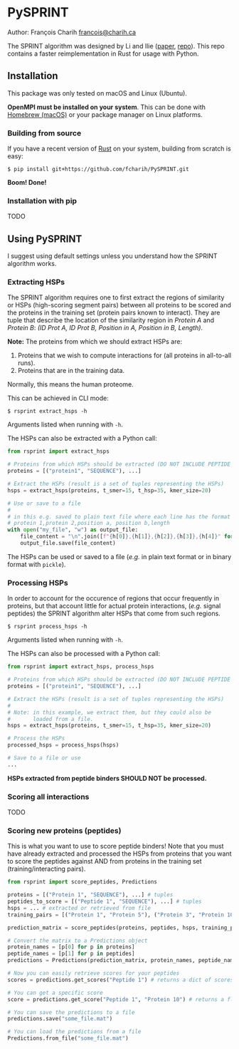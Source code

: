 # PySPRINT

Author: François Charih <francois@charih.ca>

The SPRINT algorithm was designed by Li and Ilie
([paper](https://doi.org/10.1186/s12859-017-1871-x), [repo](https://github.com/lucian-ilie/SPRINT)). This repo contains a faster reimplementation in Rust for usage with Python.

## Installation

This package was only tested on macOS and Linux (Ubuntu).

**OpenMPI must be installed on your system**. This can be done
with [Homebrew (macOS)](https://formulae.brew.sh/formula/open-mpi)
or your package manager on Linux platforms.

### Building from source

If you have a recent version of [Rust](https://www.rust-lang.org/learn/get-started) on
your system, building from scratch is easy:

```
$ pip install git+https://github.com/fcharih/PySPRINT.git
```

**Boom! Done!**

### Installation with pip

TODO
## Using PySPRINT

I suggest using default settings unless you understand how the SPRINT algorithm
works.

### Extracting HSPs

The SPRINT algorithm requires one to first extract the regions of similarity
or HSPs (high-scoring segment pairs) between all proteins to be scored
and the proteins in the training set (protein pairs known to interact).
They are tuple that describe the location of the similarity region in *Protein A*
and *Protein B*: *(ID Prot A, ID Prot B, Position in A, Position in B, Length)*.

**Note:**
The proteins from which we should extract HSPs are:
1. Proteins that we wish to compute interactions for (all proteins in all-to-all runs).
2. Proteins that are in the training data.

Normally, this means the human proteome.

This can be achieved in CLI mode:

```
$ rsprint extract_hsps -h
```

Arguments listed when running with `-h`.

The HSPs can also be extracted with a Python call:

```python
from rsprint import extract_hsps

# Proteins from which HSPs should be extracted (DO NOT INCLUDE PEPTIDE HERE)
proteins = [("protein1", "SEQUENCE"), ...]

# Extract the HSPs (result is a set of tuples representing the HSPs)
hsps = extract_hsps(proteins, t_smer=15, t_hsp=35, kmer_size=20)

# Use or save to a file
# 
# in this e.g. saved to plain text file where each line has the format
# protein 1,protein 2,position a, position b,length
with open("my_file", "w") as output_file:
    file_content = "\n".join([f"{h[0]},{h[1]},{h[2]},{h[3]},{h[4]}" for h in hsps])
    output_file.save(file_content)
```

The HSPs can be used or saved to a file (*e.g.* in plain text format or
in binary format with `pickle`).

### Processing HSPs

In order to account for the occurence of regions that occur frequently in
proteins, but that account little for actual protein interactions, (*e.g.*
signal peptides) the SPRINT algorithm alter HSPs that come from such regions.

```
$ rsprint process_hsps -h
```

Arguments listed when running with `-h`.

The HSPs can also be processed with a Python call:

```python
from rsprint import extract_hsps, process_hsps

# Proteins from which HSPs should be extracted (DO NOT INCLUDE PEPTIDE HERE)
proteins = [("protein1", "SEQUENCE"), ...]

# Extract the HSPs (result is a set of tuples representing the HSPs)
#
# Note: in this example, we extract them, but they could also be
#       loaded from a file.
hsps = extract_hsps(proteins, t_smer=15, t_hsp=35, kmer_size=20)

# Process the HSPs
processed_hsps = process_hsps(hsps)

# Save to a file or use
...
```

**HSPs extracted from peptide binders SHOULD NOT be processed.**

### Scoring all interactions

TODO

### Scoring new proteins (peptides)

This is what you want to use to score peptide binders! Note that you must
have already extracted and processed the HSPs from proteins that you want
to score the peptides against AND from proteins in the training set
(training/interacting pairs).

```python
from rsprint import score_peptides, Predictions

proteins = [("Protein 1", "SEQUENCE"), ...] # tuples
peptides_to_score = [("Peptide 1", "SEQUENCE"), ...] # tuples
hsps = ... # extracted or retrieved from file
training_pairs = [("Protein 1", "Protein 5"), ("Protein 3", "Protein 10"), ...] # tuples

prediction_matrix = score_peptides(proteins, peptides, hsps, training_pairs, kmer_size=20) # numpy array`

# Convert the matrix to a Predictions object
protein_names = [p[0] for p in proteins]
peptide_names = [p[1] for p in peptides]
predictions = Predictions(prediction_matrix, protein_names, peptide_names)

# Now you can easily retrieve scores for your peptides
scores = predictions.get_scores("Peptide 1") # returns a dict of scores for all proteins/peptides that interact with Peptide 1

# You can get a specific score
score = predictions.get_score("Peptide 1", "Protein 10") # returns a float (score)

# You can save the predictions to a file
predictions.save("some_file.mat")

# You can load the predictions from a file
Predictions.from_file("some_file.mat")
```
